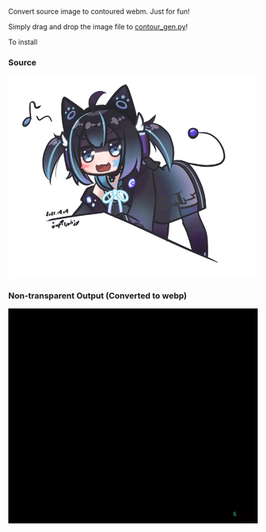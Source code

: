 Convert source image to contoured webm. Just for fun!

Simply drag and drop the image file to [contour_gen.py](contour_gen.py)!


To install 


### Source

![](cyan_quick_3_MAD.png)

### Non-transparent Output (Converted to webp)

![](ReadmePreview.webp)
